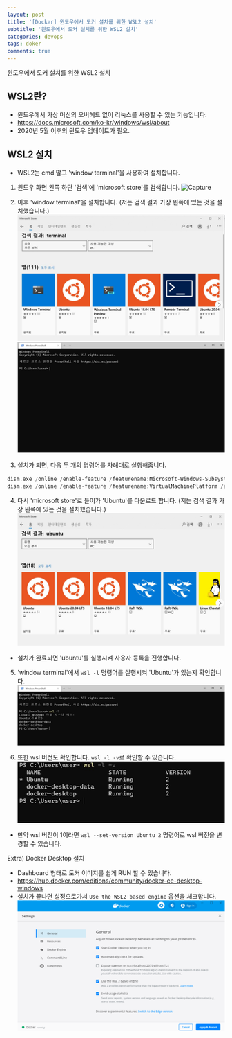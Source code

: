 ```yaml
---
layout: post
title: '[Docker] 윈도우에서 도커 설치를 위한 WSL2 설치'
subtitle: '윈도우에서 도커 설치를 위한 WSL2 설치'
categories: devops
tags: doker
comments: true
---
```


윈도우에서 도커 설치를 위한 WSL2 설치


## WSL2란? 

- 윈도우에서 가상 머신의 오버헤드 없이 리눅스를 사용할 수 있는 기능입니다.
- https://docs.microsoft.com/ko-kr/windows/wsl/about
- 2020년 5월 이후의 윈도우 업데이트가 필요. 


## WSL2 설치
- WSL2는 cmd 말고 'window terminal'을 사용하여 설치합니다. 

1) 윈도우 화면 왼쪽 하단 '검색'에 'microsoft store'를 검색합니다. 
![Capture](/assets/img/post/docker/2021-1-2-docker-0.png)

2) 이후 'window terminal'을 설치합니다. (저는 검색 결과 가장 왼쪽에 있는 것을 설치했습니다.)
![Capture](/assets/img/post/docker/2021-1-2-docker-1.JPG)
![Capture](/assets/img/post/docker/2021-1-2-docker-2.JPG)

3) 설치가 되면, 다음 두 개의 명령어를 차례대로 실행해줍니다.
```c
dism.exe /online /enable-feature /featurename:Microsoft-Windows-Subsystem-Linux /all /norestart 
dism.exe /online /enable-feature /featurename:VirtualMachinePlatform /all /norestart
```

4) 다시 'microsoft store'로 들어가 'Ubuntu'를 다운로드 합니다. (저는 검색 결과 가장 왼쪽에 있는 것을 설치했습니다.)
![Capture](/assets/img/post/docker/2021-1-2-docker-3.JPG)
- 설치가 완료되면 'ubuntu'를 실행시켜 사용자 등록을 진행합니다. 

5) 'window terminal'에서 `wsl -l` 명령어를 실행시켜 'Ubuntu'가 있는지 확인합니다. 
![Capture](/assets/img/post/docker/2021-1-2-docker-4.JPG)

6) 또한 wsl 버전도 확인합니다. `wsl -l -v`로 확인할 수 있습니다. 
![Capture](/assets/img/post/docker/2021-1-2-docker-5.JPG)

- 만약 wsl 버전이 1이라면 `wsl --set-version Ubuntu 2` 명령어로 wsl 버전을 변경할 수 있습니다. 

Extra) Docker Desktop 설치
- Dashboard 형태로 도커 이미지를 쉽게 RUN 할 수 있습니다. 
- https://hub.docker.com/editions/community/docker-ce-desktop-windows
- 설치가 끝나면 설정으로가서 `Use the WSL2 based engine` 옵션을 체크합니다. 
![Capture](/assets/img/post/docker/2021-1-2-docker-6.png)

